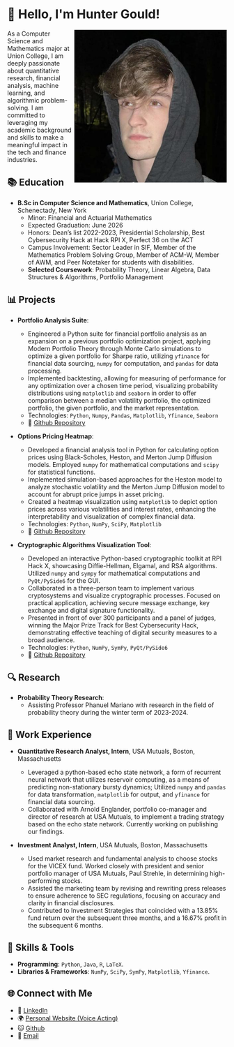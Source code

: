 # 📌 Hello, I'm Hunter Gould!

<img align="right" src="https://github.com/Gouldh/Gouldh/raw/main/pfp.jpg" alt="Profile Picture" width="350px">

As a Computer Science and Mathematics major at Union College, I am deeply passionate about quantitative research, financial analysis, machine learning, and algorithmic problem-solving. I am committed to leveraging my academic background and skills to make a meaningful impact in the tech and finance industries.

## 📚 Education

- **B.Sc in Computer Science and Mathematics**, Union College, Schenectady, New York
  - Minor: Financial and Actuarial Mathematics
  - Expected Graduation: June 2026
  - Honors: Dean’s list 2022-2023, Presidential Scholarship, Best Cybersecurity Hack at Hack RPI X, Perfect 36 on the ACT
  - Campus Involvement: Sector Leader in SIF, Member of the Mathematics Problem Solving Group, Member of ACM-W, Member of AWM, and Peer Notetaker for students with disabilities.
  - **Selected Coursework**: Probability Theory, Linear Algebra, Data Structures & Algorithms, Portfolio Management
 

## 📊 Projects

- **Portfolio Analysis Suite**:
   - Engineered a Python suite for financial portfolio analysis as an expansion on a previous portfolio optimization project, applying Modern Portfolio Theory through Monte Carlo simulations to optimize a given portfolio for Sharpe ratio, utilizing `yfinance` for financial data sourcing, `numpy` for computation, and `pandas` for data processing.
   - Implemented backtesting, allowing for measuring of performance for any optimization over a chosen time period, visualizing probability distributions using `matplotlib` and `seaborn` in order to offer comparison between a median volatility portfolio, the optimized portfolio, the given portfolio, and the market representation.
   - Technologies: `Python`, `Numpy`, `Pandas`, `Matplotlib`, `Yfinance`, `Seaborn`
   - 🔗 [Github Repository](https://github.com/Gouldh/Portfolio-Analysis-Suite)
 
- **Options Pricing Heatmap**:
   - Developed a financial analysis tool in Python for calculating option prices using Black-Scholes, Heston, and Merton Jump Diffusion models. Employed `numpy` for mathematical computations and `scipy` for statistical functions.
   - Implemented simulation-based approaches for the Heston model to analyze stochastic volatility and the Merton Jump Diffusion model to account for abrupt price jumps in asset pricing.
   - Created a heatmap visualization using `matplotlib` to depict option prices across various volatilities and interest rates, enhancing the interpretability and visualization of complex financial data.
   - Technologies: `Python`, `NumPy`, `SciPy`, `Matplotlib`
   - 🔗 [Github Repository](https://github.com/Gouldh/Option-Pricing-Heatmap)

- **Cryptographic Algorithms Visualization Tool**:
   - Developed an interactive Python-based cryptographic toolkit at RPI Hack X, showcasing Diffie-Hellman, Elgamal, and RSA algorithms. Utilized `numpy` and `sympy` for mathematical computations and `PyQt/PySide6` for the GUI.
   - Collaborated in a three-person team to implement various cryptosystems and visualize cryptographic processes. Focused on practical application, achieving secure message exchange, key exchange and digital signature functionality.
   - Presented in front of over 300 participants and a panel of judges, winning the Major Prize Track for Best Cybersecurity Hack, demonstrating effective teaching of digital security measures to a broad audience.
   - Technologies: `Python`, `NumPy`, `SymPy`, `PyQt/PySide6`
   - 🔗 [Github Repository](https://github.com/smullahy/CryptoLearner)


## 🔍 Research
- **Probability Theory Research**:
   - Assisting Professor Phanuel Mariano with research in the field of probability theory during the winter term of 2023-2024.

## 💼 Work Experience

- **Quantitative Research Analyst, Intern**, USA Mutuals, Boston, Massachusetts
  - Leveraged a python-based echo state network, a form of recurrent neural network that utilizes reservoir computing, as a means of predicting non-stationary bursty dynamics; Utilized `numpy` and `pandas` for data transformation, `matplotlib` for output, and `yfinance` for financial data sourcing.
  - Collaborated with Arnold Englander, portfolio co-manager and director of research at USA Mutuals, to implement a trading strategy based on the echo state network. Currently working on publishing our findings.

- **Investment Analyst, Intern**, USA Mutuals, Boston, Massachusetts
  - Used market research and fundamental analysis to choose stocks for the VICEX fund. Worked closely with president and senior portfolio manager of USA Mutuals, Paul Strehle, in determining high-performing stocks.
  - Assisted the marketing team by revising and rewriting press releases to ensure adherence to SEC regulations, focusing on accuracy and clarity in financial disclosures.
  - Contributed to Investment Strategies that coincided with a 13.85% fund return over the subsequent three months, and a 16.67% profit in the subsequent 6 months.

## 🔧 Skills & Tools

- **Programming**: `Python`, `Java`, `R`, `LaTeX`.
- **Libraries & Frameworks**: `NumPy`, `SciPy`, `SymPy`, `Matplotlib`, `Yfinance`.


## 🌐 Connect with Me

- 📌 [LinkedIn](https://www.linkedin.com/in/hunter-gould/)
- 🌍 [Personal Website (Voice Acting)](https://huntergould.com)
- 🐱 [Github](https://github.com/Gouldh)
- 📧 [Email](mailto:huntergould@icloud.com)
